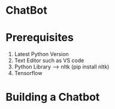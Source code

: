 # ChatBot
# Prerequisites
1. Latest Python Version
2. Text Editor such as VS code
3. Python Library --> nltk (pip install nltk)
4. Tensorflow
# Building a Chatbot
